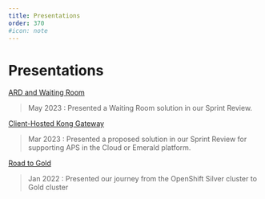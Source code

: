 ```yaml
---
title: Presentations
order: 370
#icon: note
---
```


# Presentations

<a href="../artifacts/ARD-and-Waiting-Room.pdf" download>ARD and Waiting Room</a>

> May 2023 : Presented a Waiting Room solution in our Sprint Review.

<a href="../artifacts/Client-Hosted-Kong-Gateway.pdf" download>Client-Hosted Kong Gateway</a>

> Mar 2023 : Presented a proposed solution in our Sprint Review for supporting APS in the Cloud or Emerald platform.

<a href="../artifacts/APS-Road-to-Gold.pdf" download>Road to Gold</a>

> Jan 2022 : Presented our journey from the OpenShift Silver cluster to Gold cluster
